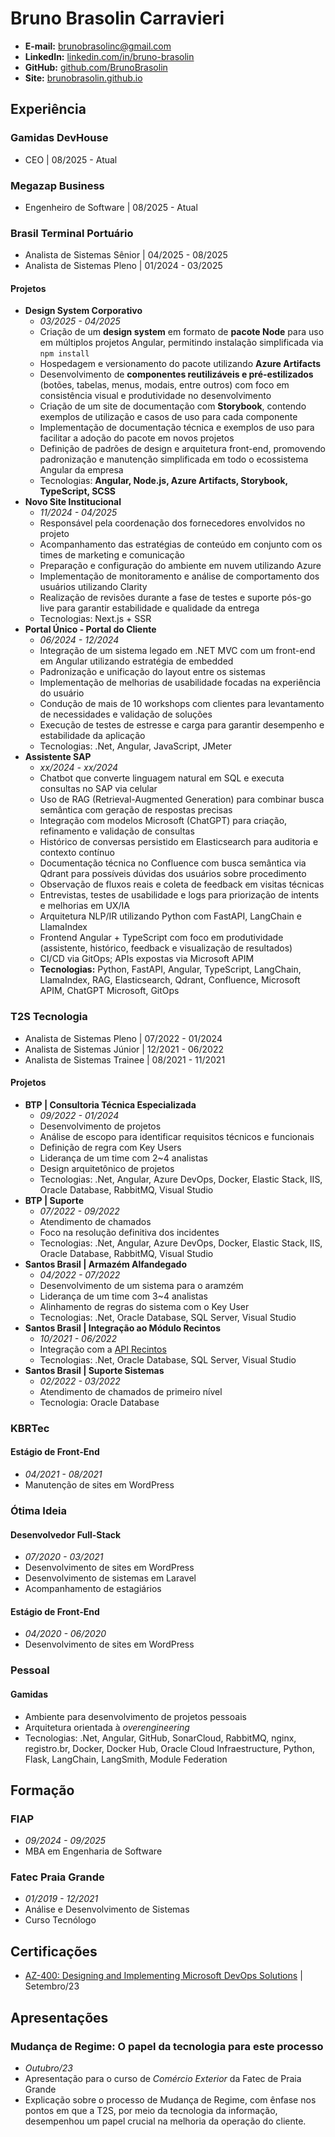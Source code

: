 # Bruno Brasolin Carravieri
- **E-mail:** brunobrasolinc@gmail.com
- **LinkedIn:** [linkedin.com/in/bruno-brasolin](https://www.linkedin.com/in/bruno-brasolin/)
- **GitHub:** [github.com/BrunoBrasolin](https://github.com/BrunoBrasolin)
- **Site:** [brunobrasolin.github.io](https://brunobrasolin.github.io/)

## Experiência

### Gamidas DevHouse
- CEO \| 08/2025 - Atual

### Megazap Business
- Engenheiro de Software \| 08/2025 - Atual


### Brasil Terminal Portuário
- Analista de Sistemas Sênior \| 04/2025 - 08/2025
- Analista de Sistemas Pleno \| 01/2024 - 03/2025

#### Projetos

- **Design System Corporativo**  
  - _03/2025 - 04/2025_
  - Criação de um **design system** em formato de **pacote Node** para uso em múltiplos projetos Angular, permitindo instalação simplificada via `npm install`  
  - Hospedagem e versionamento do pacote utilizando **Azure Artifacts**  
  - Desenvolvimento de **componentes reutilizáveis e pré-estilizados** (botões, tabelas, menus, modais, entre outros) com foco em consistência visual e produtividade no desenvolvimento  
  - Criação de um site de documentação com **Storybook**, contendo exemplos de utilização e casos de uso para cada componente  
  - Implementação de documentação técnica e exemplos de uso para facilitar a adoção do pacote em novos projetos  
  - Definição de padrões de design e arquitetura front-end, promovendo padronização e manutenção simplificada em todo o ecossistema Angular da empresa  
  - Tecnologias: **Angular, Node.js, Azure Artifacts, Storybook, TypeScript, SCSS**
- **Novo Site Institucional**
  - _11/2024 - 04/2025_
  - Responsável pela coordenação dos fornecedores envolvidos no projeto
  - Acompanhamento das estratégias de conteúdo em conjunto com os times de marketing e comunicação
  - Preparação e configuração do ambiente em nuvem utilizando Azure
  - Implementação de monitoramento e análise de comportamento dos usuários utilizando Clarity
  - Realização de revisões durante a fase de testes e suporte pós-go live para garantir estabilidade e qualidade da entrega
  - Tecnologias: Next.js + SSR
- **Portal Único - Portal do Cliente**
  - _06/2024 - 12/2024_
  - Integração de um sistema legado em .NET MVC com um front-end em Angular utilizando estratégia de embedded
  - Padronização e unificação do layout entre os sistemas
  - Implementação de melhorias de usabilidade focadas na experiência do usuário
  - Condução de mais de 10 workshops com clientes para levantamento de necessidades e validação de soluções
  - Execução de testes de estresse e carga para garantir desempenho e estabilidade da aplicação
  - Tecnologias: .Net, Angular, JavaScript, JMeter
- **Assistente SAP**
  - _xx/2024 - xx/2024_
  - Chatbot que converte linguagem natural em SQL e executa consultas no SAP via celular
  - Uso de RAG (Retrieval-Augmented Generation) para combinar busca semântica com geração de respostas precisas
  - Integração com modelos Microsoft (ChatGPT) para criação, refinamento e validação de consultas
  - Histórico de conversas persistido em Elasticsearch para auditoria e contexto contínuo
  - Documentação técnica no Confluence com busca semântica via Qdrant para possíveis dúvidas dos usuários sobre procedimento
  - Observação de fluxos reais e coleta de feedback em visitas técnicas
  - Entrevistas, testes de usabilidade e logs para priorização de intents e melhorias em UX/IA
  - Arquitetura NLP/IR utilizando Python com FastAPI, LangChain e LlamaIndex
  - Frontend Angular + TypeScript com foco em produtividade (assistente, histórico, feedback e visualização de resultados)
  - CI/CD via GitOps; APIs expostas via Microsoft APIM
  - **Tecnologias:** Python, FastAPI, Angular, TypeScript, LangChain, LlamaIndex, RAG, Elasticsearch, Qdrant, Confluence, Microsoft APIM, ChatGPT Microsoft, GitOps


### T2S Tecnologia
- Analista de Sistemas Pleno \| 07/2022 - 01/2024
- Analista de Sistemas Júnior \| 12/2021 - 06/2022
- Analista de Sistemas Trainee \| 08/2021 - 11/2021

#### Projetos
- **BTP \| Consultoria Técnica Especializada**
  - _09/2022 - 01/2024_
  - Desenvolvimento de projetos
  - Análise de escopo para identificar requisitos técnicos e funcionais
  - Definição de regra com Key Users
  - Liderança de um time com 2~4 analistas
  - Design arquitetônico de projetos
  - Tecnologias: .Net, Angular, Azure DevOps, Docker, Elastic Stack, IIS, Oracle Database, RabbitMQ, Visual Studio
- **BTP \| Suporte**
  - _07/2022 - 09/2022_
  - Atendimento de chamados
  - Foco na resolução definitiva dos incidentes
  - Tecnologias: .Net, Angular, Azure DevOps, Docker, Elastic Stack, IIS, Oracle Database, RabbitMQ, Visual Studio
- **Santos Brasil \| Armazém Alfandegado**
  - _04/2022 - 07/2022_
  - Desenvolvimento de um sistema para o aramzém
  - Liderança de um time com 3~4 analistas
  - Alinhamento de regras do sistema com o Key User
  - Tecnologias: .Net, Oracle Database, SQL Server, Visual Studio
- **Santos Brasil \| Integração ao Módulo Recintos**
  - _10/2021 - 06/2022_
  - Integração com a [API Recintos](https://api-docs.portalunico.siscomex.gov.br/swagger/rcnt.html)
  - Tecnologias: .Net, Oracle Database, SQL Server, Visual Studio
- **Santos Brasil \| Suporte Sistemas**
  - _02/2022 - 03/2022_
  - Atendimento de chamados de primeiro nível
  - Tecnologia: Oracle Database

### KBRTec
#### Estágio de Front-End 
- _04/2021 - 08/2021_
- Manutenção de sites em WordPress

### Ótima Ideia
#### Desenvolvedor Full-Stack
- _07/2020 - 03/2021_
- Desenvolvimento de sites em WordPress
- Desenvolvimento de sistemas em Laravel
- Acompanhamento de estagiários

#### Estágio de Front-End
- _04/2020 - 06/2020_
- Desenvolvimento de sites em WordPress

### Pessoal
#### Gamidas
- Ambiente para desenvolvimento de projetos pessoais
- Arquitetura orientada à _overengineering_ 
- Tecnologias: .Net, Angular, GitHub, SonarCloud, RabbitMQ, nginx, registro.br, Docker, Docker Hub, Oracle Cloud Infraestructure, Python, Flask, LangChain, LangSmith, Module Federation

## Formação

### FIAP
- _09/2024 - 09/2025_
- MBA em Engenharia de Software

### Fatec Praia Grande
- _01/2019 - 12/2021_
- Análise e Desenvolvimento de Sistemas
- Curso Tecnólogo

## Certificações
- [AZ-400: Designing and Implementing Microsoft DevOps Solutions](https://learn.microsoft.com/en-us/credentials/certifications/exams/az-400/) \| Setembro/23

## Apresentações
### Mudança de Regime: O papel da tecnologia para este processo
- _Outubro/23_
- Apresentação para o curso de _Comércio Exterior_ da Fatec de Praia Grande
- Explicação sobre o processo de Mudança de Regime, com ênfase nos pontos em que a T2S, por meio da tecnologia da informação, desempenhou um papel crucial na melhoria da operação do cliente.
